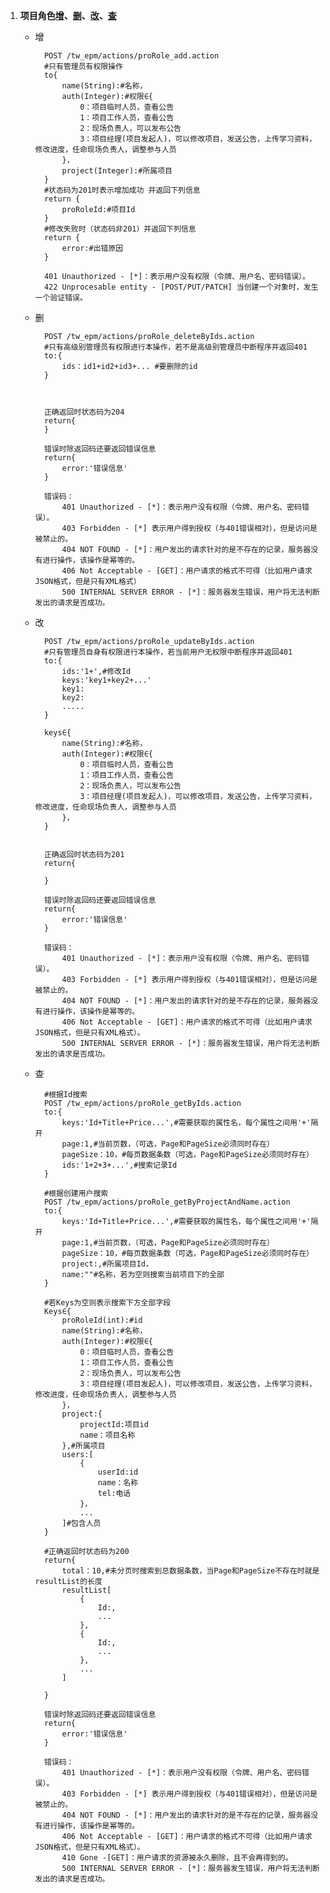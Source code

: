1.  <a name='proRole'></a>**项目角色[增](#proRole_add)、[删](#proRole_delete)、[改](#proRole_change)、[查](#proRole_search)**
	- <a name="proRole_add">增</a>

			POST /tw_epm/actions/proRole_add.action
			#只有管理员有权限操作
			to{
				name(String):#名称，
				auth(Integer):#权限∈{
					0：项目临时人员，查看公告
					1：项目工作人员，查看公告
					2：现场负责人，可以发布公告
					3：项目经理(项目发起人)，可以修改项目，发送公告，上传学习资料，修改进度，任命现场负责人，调整参与人员
				}，
				project(Integer):#所属项目
			}
			#状态码为201时表示增加成功 并返回下列信息
			return {
				proRoleId:#项目Id
			}
			#修改失败时（状态码非201）并返回下列信息
			return {
				error:#出错原因
			}
			
			401 Unauthorized - [*]：表示用户没有权限（令牌、用户名、密码错误）。
			422 Unprocesable entity - [POST/PUT/PATCH] 当创建一个对象时，发生一个验证错误。
	- <a name="proRole_delete">删</a>

			POST /tw_epm/actions/proRole_deleteByIds.action
			#只有高级别管理员有权限进行本操作，若不是高级别管理员中断程序并返回401
			to:{
				ids：id1+id2+id3+... #要删除的id
			}
			
			
		
			正确返回时状态码为204
			return{
			}
			
			错误时除返回码还要返回错误信息
			return{
				error:'错误信息'
			}
		
			错误码：
				401 Unauthorized - [*]：表示用户没有权限（令牌、用户名、密码错误）。
				403 Forbidden - [*] 表示用户得到授权（与401错误相对），但是访问是被禁止的。
				404 NOT FOUND - [*]：用户发出的请求针对的是不存在的记录，服务器没有进行操作，该操作是幂等的。
				406 Not Acceptable - [GET]：用户请求的格式不可得（比如用户请求JSON格式，但是只有XML格式）
				500 INTERNAL SERVER ERROR - [*]：服务器发生错误，用户将无法判断发出的请求是否成功。
	- <a name="proRole_change">改</a>

			POST /tw_epm/actions/proRole_updateByIds.action
			#只有管理员自身有权限进行本操作，若当前用户无权限中断程序并返回401
			to:{
				ids:'1+',#修改Id
				keys:'key1+key2+...'
				key1:
				key2:
				.....
			}
			
			keys∈{
				name(String):#名称，
				auth(Integer):#权限∈{
					0：项目临时人员，查看公告
					1：项目工作人员，查看公告
					2：现场负责人，可以发布公告
					3：项目经理(项目发起人)，可以修改项目，发送公告，上传学习资料，修改进度，任命现场负责人，调整参与人员
				}，
			}	
		
			
			正确返回时状态码为201
			return{

			}
			
			错误时除返回码还要返回错误信息
			return{
				error:'错误信息'
			}
		
			错误码：
				401 Unauthorized - [*]：表示用户没有权限（令牌、用户名、密码错误）。
				403 Forbidden - [*] 表示用户得到授权（与401错误相对），但是访问是被禁止的。
				404 NOT FOUND - [*]：用户发出的请求针对的是不存在的记录，服务器没有进行操作，该操作是幂等的。
				406 Not Acceptable - [GET]：用户请求的格式不可得（比如用户请求JSON格式，但是只有XML格式）。
				500 INTERNAL SERVER ERROR - [*]：服务器发生错误，用户将无法判断发出的请求是否成功。
	- <a name="proRole_search">查</a>  
			
			#根据Id搜索
			POST /tw_epm/actions/proRole_getByIds.action
			to:{
				keys:'Id+Title+Price...',#需要获取的属性名，每个属性之间用'+'隔开
				page:1,#当前页数，（可选，Page和PageSize必须同时存在）
				pageSize：10，#每页数据条数（可选，Page和PageSize必须同时存在）
				ids:'1+2+3+...',#搜索记录Id
			}
			
			#根据创建用户搜索
			POST /tw_epm/actions/proRole_getByProjectAndName.action
			to:{
				keys:'Id+Title+Price...',#需要获取的属性名，每个属性之间用'+'隔开
				page:1,#当前页数，（可选，Page和PageSize必须同时存在）
				pageSize：10，#每页数据条数（可选，Page和PageSize必须同时存在）
				project:,#所属项目Id，
				name:""#名称，若为空则搜索当前项目下的全部
			}

			#若Keys为空则表示搜索下方全部字段
			Keys∈{
				proRoleId(int):#id
				name(String):#名称，
				auth(Integer):#权限∈{
					0：项目临时人员，查看公告
					1：项目工作人员，查看公告
					2：现场负责人，可以发布公告
					3：项目经理(项目发起人)，可以修改项目，发送公告，上传学习资料，修改进度，任命现场负责人，调整参与人员
				}，
				project:{
					projectId:项目id
					name：项目名称
				},#所属项目
				users:[
					{
						userId:id
						name：名称
						tel:电话
					}，
					...
				]#包含人员
			}

			#正确返回时状态码为200
			return{
				total：10,#未分页时搜索到总数据条数，当Page和PageSize不存在时就是resultList的长度
				resultList[
					{
						Id:,
						...
					},
					{
						Id:,
						...
					},
					...
				]

			}

			错误时除返回码还要返回错误信息
			return{
				error:'错误信息'
			}

			错误码：
				401 Unauthorized - [*]：表示用户没有权限（令牌、用户名、密码错误）。
				403 Forbidden - [*] 表示用户得到授权（与401错误相对），但是访问是被禁止的。
				404 NOT FOUND - [*]：用户发出的请求针对的是不存在的记录，服务器没有进行操作，该操作是幂等的。
				406 Not Acceptable - [GET]：用户请求的格式不可得（比如用户请求JSON格式，但是只有XML格式）。
				410 Gone -[GET]：用户请求的资源被永久删除，且不会再得到的。
				500 INTERNAL SERVER ERROR - [*]：服务器发生错误，用户将无法判断发出的请求是否成功。
